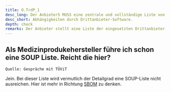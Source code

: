 ```yaml
---
title: O.TrdP_1
desc_long: Der Anbieter5 MUSS eine zentrale und vollständige Liste von Abhängigkeiten durch Drittanbieter-Software führen.
desc_short: Abhängigkeiten durch Drittanbieter-Software.
depth: check
remarks: Der Anbieter stellt eine Liste der eingesetzten Drittanbieter-Software inkl. der verwendeten Versionen bereit. Der Evaluator prüft die bereitgestellte Liste auf Vollständigkeit.
---
```


## Als Medizinprodukehersteller führe ich schon eine SOUP Liste. Reicht die hier?

`Quelle: Gespräche mit TÜViT`

Jein. Bei dieser Liste wird vermutlich der Detailgrad eine SOUP-Liste nicht ausreichen.
Hier ist mehr in Richtung [SBOM](https://cyclonedx.org/capabilities/sbom/) zu denken.
